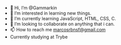 - 👋 Hi, I’m @Gammarkin
- 👀 I’m interested in learning new things.
- 🌱 I’m currently learning JavaScript, HTML, CSS, C.
- 💞️ I’m looking to collaborate on anything that i can.
- 📫 How to reach me marcosrbnsf@gmail.com
- Currently studying at Trybe

<!---
Gammarkin/Gammarkin is a ✨ special ✨ repository because its `README.md` (this file) appears on your GitHub profile.
You can click the Preview link to take a look at your changes.
--->
